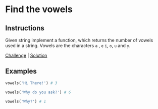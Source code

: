 # Find the vowels

## Instructions

Given string implement a function, which returns the number of vowels used in a string. Vowels are the characters `a`
, `e` `i`, `o`, `u` and `y`.

[Challenge](challenge_spec.rb) | [Solution](solution.rb)

## Examples

```ruby
vowels('Hi There!') # 3

vowels('Why do you ask?') # 6

vowels('Why?') # 1
```